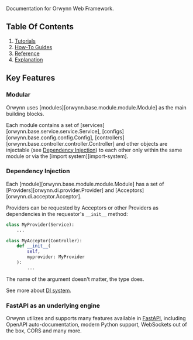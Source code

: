 Documentation for Orwynn Web Framework.

## Table Of Contents

1. [Tutorials](tutorials.md)
2. [How-To Guides](howto.md)
3. [Reference](reference.md)
4. [Explanation](explanation.md)

## Key Features

### Modular

Orwynn uses [modules][orwynn.base.module.module.Module] as the main building blocks.

Each module contains a set of [services][orwynn.base.service.service.Service], [configs][orwynn.base.config.config.Config], [controllers][orwynn.base.controller.controller.Controller] and other objects are injectable (see [Dependency Injection](di.md)) to each other only within the same module or via the [import system][import-system].

### Dependency Injection

Each [module][orwynn.base.module.module.Module] has a set of [Providers][orwynn.di.provider.Provider] and [Acceptors][orwynn.di.acceptor.Acceptor].

Providers can be requested by Acceptors or other Providers as dependencies in the requestor's `__init__` method:
```py
class MyProvider(Service):
    ...

class MyAcceptor(Controller):
    def __init__(
        self,
        myprovider: MyProvider
    ):
        ...
```

The name of the argument doesn't matter, the type does.

See more about [DI system](di.md).

### FastAPI as an underlying engine

Orwynn utilizes and supports many features available in [FastAPI](https://fastapi.tiangolo.com/), including OpenAPI auto-documentation, modern Python support, WebSockets out of the box, CORS and many more.
